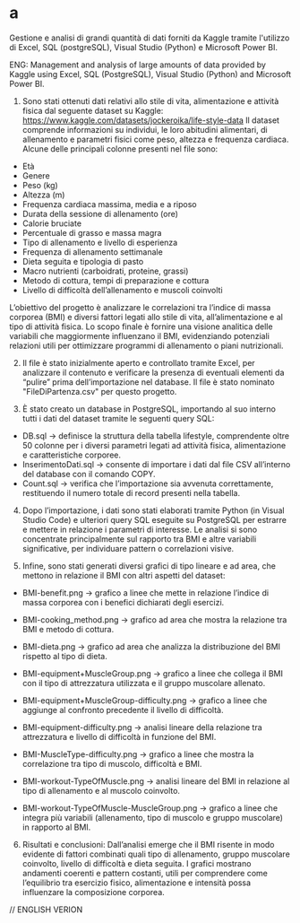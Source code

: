 # a
Gestione e analisi di grandi quantità di dati forniti da Kaggle tramite l'utilizzo di Excel, SQL (postgreSQL), Visual Studio (Python) e Microsoft Power BI.

ENG: Management and analysis of large amounts of data provided by Kaggle using Excel, SQL (PostgreSQL), Visual Studio (Python) and Microsoft Power BI.

1) Sono stati ottenuti dati relativi allo stile di vita, alimentazione e attività fisica dal seguente dataset su Kaggle: https://www.kaggle.com/datasets/jockeroika/life-style-data
Il dataset comprende informazioni su individui, le loro abitudini alimentari, di allenamento e parametri fisici come peso, altezza e frequenza cardiaca.
Alcune delle principali colonne presenti nel file sono:

- Età
- Genere
- Peso (kg)
- Altezza (m)
- Frequenza cardiaca massima, media e a riposo
- Durata della sessione di allenamento (ore)
- Calorie bruciate
- Percentuale di grasso e massa magra
- Tipo di allenamento e livello di esperienza
- Frequenza di allenamento settimanale
- Dieta seguita e tipologia di pasto
- Macro nutrienti (carboidrati, proteine, grassi)
- Metodo di cottura, tempi di preparazione e cottura
- Livello di difficoltà dell’allenamento e muscoli coinvolti

L’obiettivo del progetto è analizzare le correlazioni tra l’indice di massa corporea (BMI) e diversi fattori legati allo stile di vita, all’alimentazione e al tipo di attività fisica.
Lo scopo finale è fornire una visione analitica delle variabili che maggiormente influenzano il BMI, evidenziando potenziali relazioni utili per ottimizzare programmi di allenamento o piani nutrizionali.

2) Il file è stato inizialmente aperto e controllato tramite Excel, per analizzare il contenuto e verificare la presenza di eventuali elementi da “pulire” prima dell’importazione nel database.
Il file è stato nominato "FileDiPartenza.csv" per questo progetto.

3) È stato creato un database in PostgreSQL, importando al suo interno tutti i dati del dataset tramite le seguenti query SQL:
- DB.sql → definisce la struttura della tabella lifestyle, comprendente oltre 50 colonne per i diversi parametri legati ad attività fisica, alimentazione e caratteristiche corporee.
- InserimentoDati.sql → consente di importare i dati dal file CSV all’interno del database con il comando COPY.
- Count.sql → verifica che l’importazione sia avvenuta correttamente, restituendo il numero totale di record presenti nella tabella.

4) Dopo l’importazione, i dati sono stati elaborati tramite Python (in Visual Studio Code) e ulteriori query SQL eseguite su PostgreSQL per estrarre e mettere in relazione i parametri di interesse.
Le analisi si sono concentrate principalmente sul rapporto tra BMI e altre variabili significative, per individuare pattern o correlazioni visive.

5) Infine, sono stati generati diversi grafici di tipo lineare e ad area, che mettono in relazione il BMI con altri aspetti del dataset:

- BMI-benefit.png → grafico a linee che mette in relazione l’indice di massa corporea con i benefici dichiarati degli esercizi.

- BMI-cooking_method.png → grafico ad area che mostra la relazione tra BMI e metodo di cottura.

- BMI-dieta.png → grafico ad area che analizza la distribuzione del BMI rispetto al tipo di dieta.

- BMI-equipment+MuscleGroup.png → grafico a linee che collega il BMI con il tipo di attrezzatura utilizzata e il gruppo muscolare allenato.

- BMI-equipment+MuscleGroup-difficulty.png → grafico a linee che aggiunge al confronto precedente il livello di difficoltà.

- BMI-equipment-difficulty.png → analisi lineare della relazione tra attrezzatura e livello di difficoltà in funzione del BMI.

- BMI-MuscleType-difficulty.png → grafico a linee che mostra la correlazione tra tipo di muscolo, difficoltà e BMI.

- BMI-workout-TypeOfMuscle.png → analisi lineare del BMI in relazione al tipo di allenamento e al muscolo coinvolto.

- BMI-workout-TypeOfMuscle-MuscleGroup.png → grafico a linee che integra più variabili (allenamento, tipo di muscolo e gruppo muscolare) in rapporto al BMI.

6) Risultati e conclusioni:
Dall’analisi emerge che il BMI risente in modo evidente di fattori combinati quali tipo di allenamento, gruppo muscolare coinvolto, livello di difficoltà e dieta seguita.
I grafici mostrano andamenti coerenti e pattern costanti, utili per comprendere come l’equilibrio tra esercizio fisico, alimentazione e intensità possa influenzare la composizione corporea.

// ENGLISH VERION
